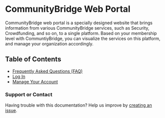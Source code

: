 # CommunityBridge Web Portal

CommunityBridge web portal is a specially designed website that brings information from various CommunityBridge services, such as Security, Crowdfunding, and so on, to a single platform. Based on your membership level with CommuntiyBridge, you can visualize the services on this platform, and manage your organization accordingly.

## Table of Contents

* [Frequently Asked Questions \(FAQ\)](../)
* [Log In](../user-profile/log-in-to-communitybridge/)
* [Manage Your Account]()

### Support or Contact

Having trouble with this documentation? Help us improve by [creating an issue](https://github.com/communitybridge/docs/issues).

